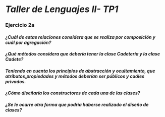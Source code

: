 # *Taller de Lenguajes II- TP1*

### Ejercicio 2a

#### *¿Cuál de estas relaciones considera que se realiza por composición y cuál por agregación?*


#### *¿Qué métodos considera que debería tener la clase Cadetería y la clase Cadete?*


#### *Teniendo en cuenta los principios de abstracción y ocultamiento, que atributos,propiedades y métodos deberían ser públicos y cuáles privados.*


#### *¿Cómo diseñaría los constructores de cada una de las clases?*


#### *¿Se le ocurre otra forma que podría haberse realizado el diseño de clases?*



